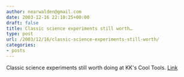 ```yaml
---
author: nearwalden@gmail.com
date: 2003-12-16 22:10:25+00:00
draft: false
title: Classic science experiments still worth…
type: post
url: /2003/12/16/classic-science-experiments-still-worth/
categories:
- posts
---
```


Classic science experiments still worth doing at KK's Cool Tools.  [Link](//www.kk.org/cooltools/archives/000215.php')



